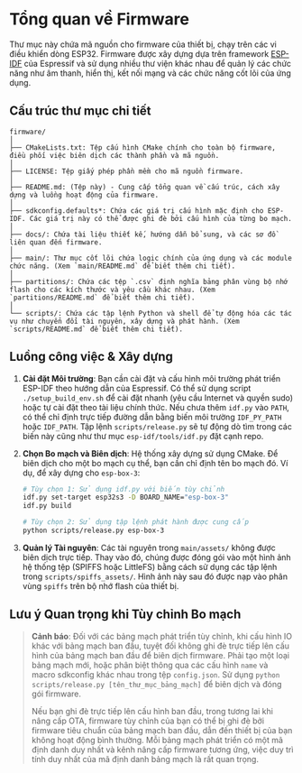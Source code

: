 # Tổng quan về Firmware

Thư mục này chứa mã nguồn cho firmware của thiết bị, chạy trên các vi điều khiển dòng ESP32. Firmware được xây dựng dựa trên framework [ESP-IDF](https://github.com/espressif/esp-idf) của Espressif và sử dụng nhiều thư viện khác nhau để quản lý các chức năng như âm thanh, hiển thị, kết nối mạng và các chức năng cốt lõi của ứng dụng.

## Cấu trúc thư mục chi tiết

```
firmware/
│
├── CMakeLists.txt: Tệp cấu hình CMake chính cho toàn bộ firmware, điều phối việc biên dịch các thành phần và mã nguồn.
│
├── LICENSE: Tệp giấy phép phần mềm cho mã nguồn firmware.
│
├── README.md: (Tệp này) - Cung cấp tổng quan về cấu trúc, cách xây dựng và luồng hoạt động của firmware.
│
├── sdkconfig.defaults*: Chứa các giá trị cấu hình mặc định cho ESP-IDF. Các giá trị này có thể được ghi đè bởi cấu hình của từng bo mạch.
│
├── docs/: Chứa tài liệu thiết kế, hướng dẫn bổ sung, và các sơ đồ liên quan đến firmware.
│
├── main/: Thư mục cốt lõi chứa logic chính của ứng dụng và các module chức năng. (Xem `main/README.md` để biết thêm chi tiết).
│
├── partitions/: Chứa các tệp `.csv` định nghĩa bảng phân vùng bộ nhớ flash cho các kích thước và yêu cầu khác nhau. (Xem `partitions/README.md` để biết thêm chi tiết).
│
└── scripts/: Chứa các tập lệnh Python và shell để tự động hóa các tác vụ như chuyển đổi tài nguyên, xây dựng và phát hành. (Xem `scripts/README.md` để biết thêm chi tiết).
```

## Luồng công việc & Xây dựng

1.  **Cài đặt Môi trường**: Bạn cần cài đặt và cấu hình môi trường phát triển ESP-IDF theo hướng dẫn của Espressif. Có thể sử dụng
    script `./setup_build_env.sh` để cài đặt nhanh (yêu cầu Internet và quyền sudo) hoặc tự cài đặt theo tài liệu chính thức. Nếu chưa thêm
    `idf.py` vào `PATH`, có thể chỉ định trực tiếp đường dẫn bằng biến môi trường `IDF_PY_PATH` hoặc `IDF_PATH`. Tập lệnh
    `scripts/release.py` sẽ tự động dò tìm trong các biến này cũng như thư mục `esp-idf/tools/idf.py` đặt cạnh repo.

2.  **Chọn Bo mạch và Biên dịch**: Hệ thống xây dựng sử dụng CMake. Để biên dịch cho một bo mạch cụ thể, bạn cần chỉ định tên bo mạch đó. Ví dụ, để xây dựng cho `esp-box-3`:

    ```sh
    # Tùy chọn 1: Sử dụng idf.py với biến tùy chỉnh
    idf.py set-target esp32s3 -D BOARD_NAME="esp-box-3"
    idf.py build
    
    # Tùy chọn 2: Sử dụng tập lệnh phát hành được cung cấp
    python scripts/release.py esp-box-3
    ```

3.  **Quản lý Tài nguyên**: Các tài nguyên trong `main/assets/` không được biên dịch trực tiếp. Thay vào đó, chúng được đóng gói vào một hình ảnh hệ thống tệp (SPIFFS hoặc LittleFS) bằng cách sử dụng các tập lệnh trong `scripts/spiffs_assets/`. Hình ảnh này sau đó được nạp vào phân vùng `spiffs` trên bộ nhớ flash của thiết bị.

## Lưu ý Quan trọng khi Tùy chỉnh Bo mạch

> **Cảnh báo**: Đối với các bảng mạch phát triển tùy chỉnh, khi cấu hình IO khác với bảng mạch ban đầu, tuyệt đối không ghi đè trực tiếp lên cấu hình của bảng mạch ban đầu để biên dịch firmware. Phải tạo một loại bảng mạch mới, hoặc phân biệt thông qua các cấu hình `name` và macro sdkconfig khác nhau trong tệp `config.json`. Sử dụng `python scripts/release.py [tên_thư_mục_bảng_mạch]` để biên dịch và đóng gói firmware.
> 
> Nếu bạn ghi đè trực tiếp lên cấu hình ban đầu, trong tương lai khi nâng cấp OTA, firmware tùy chỉnh của bạn có thể bị ghi đè bởi firmware tiêu chuẩn của bảng mạch ban đầu, dẫn đến thiết bị của bạn không hoạt động bình thường. Mỗi bảng mạch phát triển có một mã định danh duy nhất và kênh nâng cấp firmware tương ứng, việc duy trì tính duy nhất của mã định danh bảng mạch là rất quan trọng.
